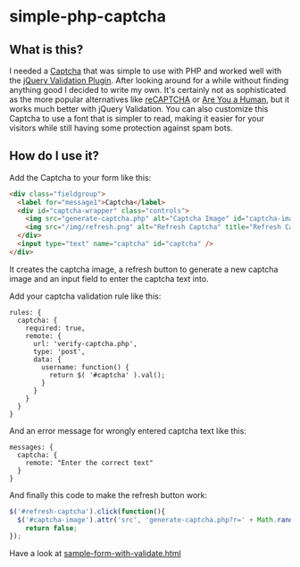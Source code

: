 # simple-php-captcha

## What is this?

I needed a [Captcha](http://en.wikipedia.org/wiki/CAPTCHA) that was simple to use with  PHP and worked well with the [jQuery Validation Plugin](http://jqueryvalidation.org/). After looking around for a while without finding anything good I decided to write my own.
It's certainly not as sophisticated as the more popular alternatives like [reCAPTCHA](http://www.google.com/recaptcha) or [Are You a Human](http://areyouahuman.com/), but it works much better with jQuery Validation.
You can also customize this Captcha to use a font that is simpler to read, making it easier for your visitors while still having some protection against spam bots.

## How do I use it?

Add the Captcha to your form like this:

```html
<div class="fieldgroup">
  <label for="message1">Captcha</label>
  <div id="captcha-wrapper" class="controls">
    <img src="generate-captcha.php" alt="Captcha Image" id="captcha-image" />
    <img src="/img/refresh.png" alt="Refresh Captcha" title="Refresh Captcha" id="refresh-captcha" />
  </div>
  <input type="text" name="captcha" id="captcha" />
</div>
```

It creates the captcha image, a refresh button to generate a new captcha image and an input field to enter the captcha text into.

Add your captcha validation rule like this:

```
rules: {
  captcha: {
    required: true,
    remote: {
      url: 'verify-captcha.php',
      type: 'post',
      data: {
        username: function() {
          return $( '#captcha' ).val();
        }
      }
    }
  }
}
```
And an error message for wrongly entered captcha text like this:

```
messages: {
  captcha: {
    remote: "Enter the correct text"
  }
}
```

And finally this code to make the refresh button work:

```javascript
$('#refresh-captcha').click(function(){
  $('#captcha-image').attr('src', 'generate-captcha.php?r=' + Math.random());
    return false;
});
```

Have a look at [sample-form-with-validate.html](https://github.com/andwin/simple-php-captcha/blob/master/sample-form-with-validate.html)
